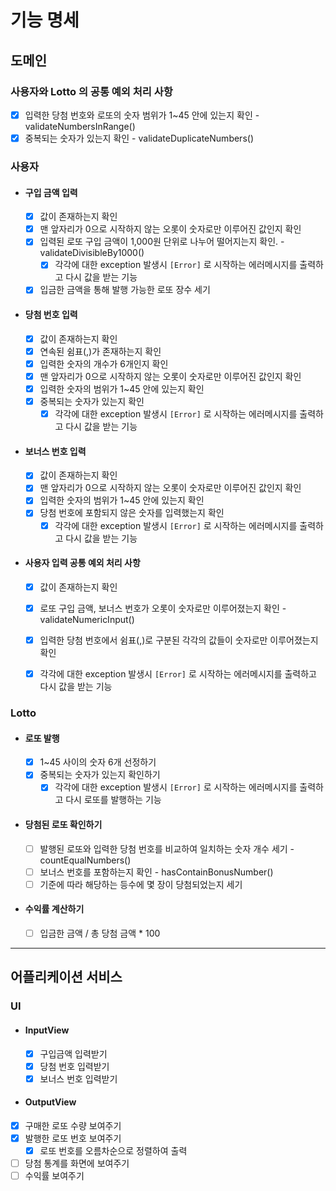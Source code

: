 
# 기능 명세

## 도메인

### 사용자와 Lotto 의 공통 예외 처리 사항
  - [x] 입력한 당첨 번호와 로또의 숫자 범위가 1~45 안에 있는지 확인 - validateNumbersInRange() 
  - [x] 중복되는 숫자가 있는지 확인 - validateDuplicateNumbers()

### 사용자
- #### 구입 금액 입력
  - [x] 값이 존재하는지 확인
  - [x] 맨 앞자리가 0으로 시작하지 않는 오롯이 숫자로만 이루어진 값인지 확인
  - [x] 입력된 로또 구입 금액이 1,000원 단위로 나누어 떨어지는지 확인. - validateDivisibleBy1000()
    - [x] 각각에 대한 exception 발생시 `[Error]` 로 시작하는 에러메시지를 출력하고 다시 값을 받는 기능  
  - [x] 입금한 금액을 통해 발행 가능한 로또 장수 세기

- #### 당첨 번호 입력
  - [x] 값이 존재하는지 확인
  - [x] 연속된 쉼표(,)가 존재하는지 확인
  - [x] 입력한 숫자의 개수가 6개인지 확인
  - [x] 맨 앞자리가 0으로 시작하지 않는 오롯이 숫자로만 이루어진 값인지 확인
  - [x] 입력한 숫자의 범위가 1~45 안에 있는지 확인
  - [x] 중복되는 숫자가 있는지 확인
    - [x] 각각에 대한 exception 발생시 `[Error]` 로 시작하는 에러메시지를 출력하고 다시 값을 받는 기능

- #### 보너스 번호 입력
  - [x] 값이 존재하는지 확인
  - [x] 맨 앞자리가 0으로 시작하지 않는 오롯이 숫자로만 이루어진 값인지 확인
  - [x] 입력한 숫자의 범위가 1~45 안에 있는지 확인
  - [x] 당첨 번호에 포함되지 않은 숫자를 입력했는지 확인
    - [x] 각각에 대한 exception 발생시 `[Error]` 로 시작하는 에러메시지를 출력하고 다시 값을 받는 기능
  
- #### 사용자 입력 공통 예외 처리 사항
  - [x] 값이 존재하는지 확인
  - [x] 로또 구입 금액, 보너스 번호가 오롯이 숫자로만 이루어졌는지 확인 - validateNumericInput()
  - [x] 입력한 당첨 번호에서 쉼표(,)로 구분된 각각의 값들이 숫자로만 이루어졌는지 확인
  - [x] 각각에 대한 exception 발생시 `[Error]` 로 시작하는 에러메시지를 출력하고 다시 값을 받는 기능



### Lotto
- #### 로또 발행
  - [x] 1~45 사이의 숫자 6개 선정하기
  - [x] 중복되는 숫자가 있는지 확인하기
    - [x] 각각에 대한 exception 발생시 `[Error]` 로 시작하는 에러메시지를 출력하고 다시 로또를 발행하는 기능

- #### 당첨된 로또 확인하기
  - [ ] 발행된 로또와 입력한 당첨 번호를 비교하여 일치하는 숫자 개수 세기 - countEqualNumbers() 
  - [ ] 보너스 번호를 포함하는지 확인 - hasContainBonusNumber()
  - [ ] 기준에 따라 해당하는 등수에 몇 장이 당첨되었는지 세기

- #### 수익률 계산하기
  - [ ] 입금한 금액 / 총 당첨 금액 * 100

---

## 어플리케이션 서비스

### UI
- #### InputView
  - [x] 구입금액 입력받기
  - [x] 당첨 번호 입력받기
  - [x] 보너스 번호 입력받기

- #### OutputView
- [x] 구매한 로또 수량 보여주기
- [x] 발행한 로또 번호 보여주기
  - [x] 로또 번호를 오름차순으로 정렬하여 출력
- [ ] 당첨 통계를 화면에 보여주기
- [ ] 수익률 보여주기